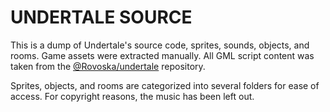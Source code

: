 # UNDERTALE SOURCE

This is a dump of Undertale's source code, sprites, sounds, objects, and rooms. Game assets were extracted manually. All GML script content was taken from the [@Rovoska/undertale](https://github.com/rovoska/undertale) repository.

Sprites, objects, and rooms are categorized into several folders for ease of access. For copyright reasons, the music has been left out. 
